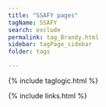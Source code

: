 ```yaml
---
title: "SSAFY pages"
tagName: SSAFY
search: exclude
permalink: tag_Brandy.html
sidebar: tagPage_sidebar
folder: tags

---
```


{% include taglogic.html %}

{% include links.html %}
